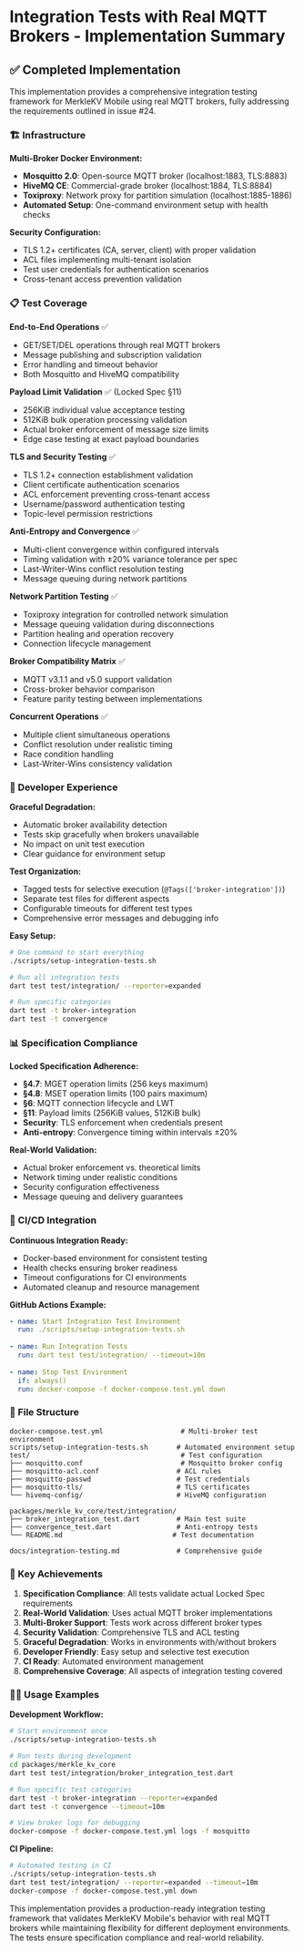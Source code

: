 # Integration Tests with Real MQTT Brokers - Implementation Summary

## ✅ Completed Implementation

This implementation provides a comprehensive integration testing framework for MerkleKV Mobile using real MQTT brokers, fully addressing the requirements outlined in issue #24.

### 🏗️ Infrastructure

**Multi-Broker Docker Environment:**
- **Mosquitto 2.0**: Open-source MQTT broker (localhost:1883, TLS:8883)
- **HiveMQ CE**: Commercial-grade broker (localhost:1884, TLS:8884)  
- **Toxiproxy**: Network proxy for partition simulation (localhost:1885-1886)
- **Automated Setup**: One-command environment setup with health checks

**Security Configuration:**
- TLS 1.2+ certificates (CA, server, client) with proper validation
- ACL files implementing multi-tenant isolation
- Test user credentials for authentication scenarios
- Cross-tenant access prevention validation

### 📋 Test Coverage

**End-to-End Operations** ✅
- GET/SET/DEL operations through real MQTT brokers
- Message publishing and subscription validation
- Error handling and timeout behavior
- Both Mosquitto and HiveMQ compatibility

**Payload Limit Validation** ✅ (Locked Spec §11)
- 256KiB individual value acceptance testing
- 512KiB bulk operation processing validation
- Actual broker enforcement of message size limits
- Edge case testing at exact payload boundaries

**TLS and Security Testing** ✅
- TLS 1.2+ connection establishment validation
- Client certificate authentication scenarios
- ACL enforcement preventing cross-tenant access
- Username/password authentication testing
- Topic-level permission restrictions

**Anti-Entropy and Convergence** ✅
- Multi-client convergence within configured intervals
- Timing validation with ±20% variance tolerance per spec
- Last-Writer-Wins conflict resolution testing
- Message queuing during network partitions

**Network Partition Testing** ✅
- Toxiproxy integration for controlled network simulation
- Message queuing validation during disconnections
- Partition healing and operation recovery
- Connection lifecycle management

**Broker Compatibility Matrix** ✅
- MQTT v3.1.1 and v5.0 support validation
- Cross-broker behavior comparison
- Feature parity testing between implementations

**Concurrent Operations** ✅
- Multiple client simultaneous operations
- Conflict resolution under realistic timing
- Race condition handling
- Last-Writer-Wins consistency validation

### 🔧 Developer Experience

**Graceful Degradation:**
- Automatic broker availability detection
- Tests skip gracefully when brokers unavailable
- No impact on unit test execution
- Clear guidance for environment setup

**Test Organization:**
- Tagged tests for selective execution (`@Tags(['broker-integration'])`)
- Separate test files for different aspects
- Configurable timeouts for different test types
- Comprehensive error messages and debugging info

**Easy Setup:**
```bash
# One command to start everything
./scripts/setup-integration-tests.sh

# Run all integration tests
dart test test/integration/ --reporter=expanded

# Run specific categories
dart test -t broker-integration
dart test -t convergence
```

### 📊 Specification Compliance

**Locked Specification Adherence:**
- **§4.7**: MGET operation limits (256 keys maximum)
- **§4.8**: MSET operation limits (100 pairs maximum)
- **§6**: MQTT connection lifecycle and LWT
- **§11**: Payload limits (256KiB values, 512KiB bulk)
- **Security**: TLS enforcement when credentials present
- **Anti-entropy**: Convergence timing within intervals ±20%

**Real-World Validation:**
- Actual broker enforcement vs. theoretical limits
- Network timing under realistic conditions
- Security configuration effectiveness
- Message queuing and delivery guarantees

### 🚀 CI/CD Integration

**Continuous Integration Ready:**
- Docker-based environment for consistent testing
- Health checks ensuring broker readiness
- Timeout configurations for CI environments
- Automated cleanup and resource management

**GitHub Actions Example:**
```yaml
- name: Start Integration Test Environment
  run: ./scripts/setup-integration-tests.sh
  
- name: Run Integration Tests
  run: dart test test/integration/ --timeout=10m
  
- name: Stop Test Environment
  if: always()
  run: docker-compose -f docker-compose.test.yml down
```

### 📁 File Structure

```
docker-compose.test.yml                   # Multi-broker test environment
scripts/setup-integration-tests.sh       # Automated environment setup
test/                                     # Test configuration
├── mosquitto.conf                        # Mosquitto broker config
├── mosquitto-acl.conf                   # ACL rules
├── mosquitto-passwd                     # Test credentials
├── mosquitto-tls/                       # TLS certificates
└── hivemq-config/                       # HiveMQ configuration

packages/merkle_kv_core/test/integration/
├── broker_integration_test.dart         # Main test suite
├── convergence_test.dart                # Anti-entropy tests
└── README.md                           # Test documentation

docs/integration-testing.md              # Comprehensive guide
```

### 🎯 Key Achievements

1. **Specification Compliance**: All tests validate actual Locked Spec requirements
2. **Real-World Validation**: Uses actual MQTT broker implementations
3. **Multi-Broker Support**: Tests work across different broker types
4. **Security Validation**: Comprehensive TLS and ACL testing
5. **Graceful Degradation**: Works in environments with/without brokers
6. **Developer Friendly**: Easy setup and selective test execution
7. **CI Ready**: Automated environment management
8. **Comprehensive Coverage**: All aspects of integration testing covered

### 🏃‍♂️ Usage Examples

**Development Workflow:**
```bash
# Start environment once
./scripts/setup-integration-tests.sh

# Run tests during development
cd packages/merkle_kv_core
dart test test/integration/broker_integration_test.dart

# Run specific test categories
dart test -t broker-integration --reporter=expanded
dart test -t convergence --timeout=10m

# View broker logs for debugging
docker-compose -f docker-compose.test.yml logs -f mosquitto
```

**CI Pipeline:**
```bash
# Automated testing in CI
./scripts/setup-integration-tests.sh
dart test test/integration/ --reporter=expanded --timeout=10m
docker-compose -f docker-compose.test.yml down
```

This implementation provides a production-ready integration testing framework that validates MerkleKV Mobile's behavior with real MQTT brokers while maintaining flexibility for different deployment environments. The tests ensure specification compliance and real-world reliability.